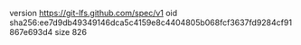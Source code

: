 version https://git-lfs.github.com/spec/v1
oid sha256:ee7d9db49349146dca5c4159e8c4404805b068fcf3637fd9284cf91867e693d4
size 826
